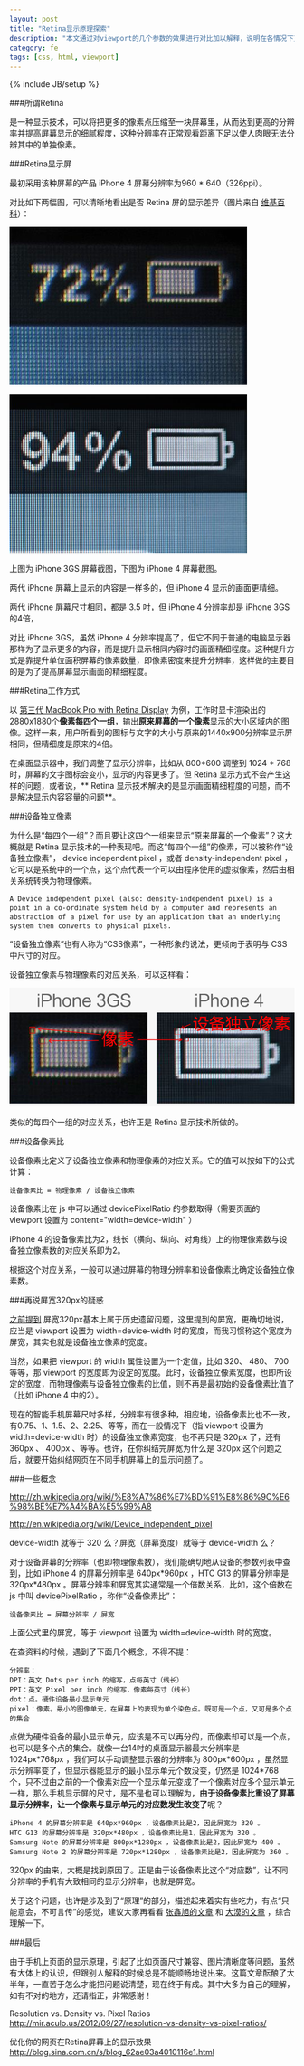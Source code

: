 ```yaml
---
layout: post
title: "Retina显示原理探索"
description: "本文通过对viewport的几个参数的效果进行对比加以解释，说明在各情况下页面是如何显示的"
category: fe
tags: [css, html, viewport]
---
```

{% include JB/setup %}


###所谓Retina

是一种显示技术，可以将把更多的像素点压缩至一块屏幕里，从而达到更高的分辨率并提高屏幕显示的细腻程度，这种分辨率在正常观看距离下足以使人肉眼无法分辨其中的单独像素。


###Retina显示屏

最初采用该种屏幕的产品 iPhone 4 屏幕分辨率为960 \* 640（326ppi）。

对比如下两幅图，可以清晰地看出是否 Retina 屏的显示差异（图片来自 [维基百科](http://zh.wikipedia.org/wiki/%E8%A7%86%E7%BD%91%E8%86%9C%E6%98%BE%E7%A4%BA%E5%99%A8)）：

![iPhone3GS屏幕截图](/i/2013/04/03/1.jpg "iPhone3GS屏幕截图")

![iPhone4屏幕截图](/i/2013/04/03/2.jpg "iPhone4屏幕截图")

上图为 iPhone 3GS 屏幕截图，下图为 iPhone 4 屏幕截图。

两代 iPhone 屏幕上显示的内容是一样多的，但 iPhone 4 显示的画面更精细。

两代 iPhone 屏幕尺寸相同，都是 3.5 吋，但 iPhone 4 分辨率却是 iPhone 3GS 的4倍，

对比 iPhone 3GS，虽然 iPhone 4 分辨率提高了，但它不同于普通的电脑显示器那样为了显示更多的内容，而是提升显示相同内容时的画面精细程度。这种提升方式是靠提升单位面积屏幕的像素数量，即像素密度来提升分辨率，这样做的主要目的是为了提高屏幕显示画面的精细程度。


###Retina工作方式

以 [第三代 MacBook Pro with Retina Display](http://zh.wikipedia.org/wiki/MacBook_Pro#.E7.AC.AC.E4.B8.89.E4.BB.A3.E4.BA.A7.E5.93.81.28With_Retina_Display.29) 为例，工作时显卡渲染出的2880x1880个**像素每四个一组**，输出**原来屏幕的一个像素**显示的大小区域内的图像。这样一来，用户所看到的图标与文字的大小与原来的1440x900分辨率显示屏相同，但精细度是原来的4倍。

在桌面显示器中，我们调整了显示分辨率，比如从 800\*600 调整到 1024 \* 768 时，屏幕的文字图标会变小，显示的内容更多了。但 Retina 显示方式不会产生这样的问题，或者说，** Retina 显示技术解决的是显示画面精细程度的问题，而不是解决显示内容容量的问题**。


###设备独立像素

为什么是“每四个一组”？而且要让这四个一组来显示“原来屏幕的一个像素”？这大概就是 Retina 显示技术的一种表现吧。而这“每四个一组”的像素，可以被称作“设备独立像素”， device independent pixel ，或者 density-independent pixel ，它可以是系统中的一个点，这个点代表一个可以由程序使用的虚拟像素，然后由相关系统转换为物理像素。

	A Device independent pixel (also: density-independent pixel) is a point in a co-ordinate system held by a computer and represents an abstraction of a pixel for use by an application that an underlying system then converts to physical pixels.

“设备独立像素”也有人称为“CSS像素”，一种形象的说法，更倾向于表明与 CSS 中尺寸的对应。

设备独立像素与物理像素的对应关系，可以这样看：

![设备独立像素与物理像素的对应关系示意图](/i/2013/04/03/3.jpg "设备独立像素与物理像素的对应关系示意图")

类似的每四个一组的对应关系，也许正是 Retina 显示技术所做的。


###设备像素比

设备像素比定义了设备独立像素和物理像素的对应关系。它的值可以按如下的公式计算：

	设备像素比 = 物理像素 / 设备独立像素

设备像素比在 js 中可以通过 devicePixelRatio 的参数取得（需要页面的 viewport 设置为 content="width=device-width" ）

iPhone 4 的设备像素比为2，线长（横向、纵向、对角线）上的物理像素数与设备独立像素数的对应关系即为2。

根据这个对应关系，一般可以通过屏幕的物理分辨率和设备像素比确定设备独立像素数。


###再说屏宽320px的疑惑

[之前提到](/2013/03/18/how-web-pages-show-on-mobile) 屏宽320px基本上属于历史遗留问题，这里提到的屏宽，更确切地说，应当是 viewport 设置为 width=device-width 时的宽度，而我习惯称这个宽度为屏宽，其实也就是设备独立像素的宽度。

当然，如果把 viewport 的 width 属性设置为一个定值，比如 320、 480、 700 等等，那 viewport 的宽度即为设定的宽度。此时，设备独立像素宽度，也即所设定的宽度，而物理像素与设备独立像素的比值，则不再是最初始的设备像素比值了（比如 iPhone 4 中的2）。

现在的智能手机屏幕尺吋多样，分辨率有很多种，相应地，设备像素比也不一致，有0.75、1、1.5、2、2.25、等等，而在一般情况下（指 viewport 设置为 width=device-width 时）的设备独立像素宽度，也不再只是 320px 了，还有 360px 、 400px 、等等。也许，在你纠结完屏宽为什么是 320px 这个问题之后，就要开始纠结网页在不同手机屏幕上的显示问题了。


###一些概念










http://zh.wikipedia.org/wiki/%E8%A7%86%E7%BD%91%E8%86%9C%E6%98%BE%E7%A4%BA%E5%99%A8

http://en.wikipedia.org/wiki/Device_independent_pixel






device-width 就等于 320 么？屏宽（屏幕宽度）就等于 device-width 么？

对于设备屏幕的分辨率（也即物理像素数），我们能确切地从设备的参数列表中查到，比如 iPhone 4 的屏幕分辨率是 640px\*960px ，HTC G13 的屏幕分辨率是 320px\*480px 。屏幕分辨率和屏宽其实通常是一个倍数关系，比如，这个倍数在 js 中叫 devicePixelRatio ，称作“设备像素比”：

	设备像素比 = 屏幕分辨率 / 屏宽

上面公式里的屏宽，等于 viewport 设置为 width=device-width 时的宽度。

在查资料的时候，遇到了下面几个概念，不得不提：

	分辨率：
	DPI：英文 Dots per inch 的缩写，点每英寸（线长）
	PPI：英文 Pixel per inch 的缩写，像素每英寸（线长）
	dot：点。硬件设备最小显示单元
	pixel：像素。最小的图像单元，在屏幕上的表现为单个染色点。既可是一个点，又可是多个点的集合

点做为硬件设备的最小显示单元，应该是不可以再分的，而像素却可以是一个点，也可以是多个点的集合。就像一台14吋的桌面显示器最大分辨率是 1024px\*768px ，我们可以手动调整显示器的分辨率为 800px\*600px ，虽然显示分辨率变了，但显示器能显示的最小显示单元个数没变，仍然是 1024\*768 个，只不过由之前的一个像素对应一个显示单元变成了一个像素对应多个显示单元一样，那么手机显示屏的尺寸，是不是也可以理解为，**由于设备像素比重设了屏幕显示分辨率，让一个像素与显示单元的对应数发生改变了**呢？

	iPhone 4 的屏幕分辨率是 640px*960px ，设备像素比是2，因此屏宽为 320 。
	HTC G13 的屏幕分辨率是 320px*480px ，设备像素比是1，因此屏宽为 320 。
	Samsung Note 的屏幕分辨率是 800px*1280px ，设备像素比是2，因此屏宽为 400 。
	Samsung Note 2 的屏幕分辨率是 720px*1280px ，设备像素比是2，因此屏宽为 360 。

320px 的由来，大概是找到原因了。正是由于设备像素比这个“对应数”，让不同分辨率的手机有大致相同的显示分辨率，也就是屏宽。

关于这个问题，也许是涉及到了“原理”的部分，描述起来着实有些吃力，有点“只能意会，不可言传”的感觉，建议大家再看看 [张鑫旭的文章](http://www.zhangxinxu.com/wordpress/2012/08/window-devicepixelratio/) 和 [大漠的文章](http://www.w3cplus.com/css/towards-retina-web.html) ，综合理解一下。





###最后

由于手机上页面的显示原理，引起了比如页面尺寸兼容、图片清晰度等问题，虽然有大体上的认识，但跟别人解释的时候总是不能顺畅地说出来。这篇文章酝酿了大半年，一直苦于怎么才能把问题说清楚，现在终于有成。其中大多为自己的理解，如有不对的地方，还请指正，非常感谢！

Resolution vs. Density vs. Pixel Ratios
http://mir.aculo.us/2012/09/27/resolution-vs-density-vs-pixel-ratios/

优化你的网页在Retina屏幕上的显示效果
http://blog.sina.com.cn/s/blog_62ae03a4010116e1.html

